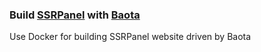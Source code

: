 ### Build [SSRPanel](https://github.com/ssrpanel/SSRPanel) with [Baota](http://www.bt.cn/)

Use Docker for building SSRPanel website driven by Baota